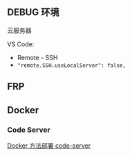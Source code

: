 ## DEBUG 环境

云服务器

VS Code:

- Remote - SSH
- `"remote.SSH.useLocalServer": false,`

## FRP

## Docker

### Code Server

[Docker 方法部署 code-server](https://wiki-power.com/Docker%E6%96%B9%E5%BC%8F%E8%BF%90%E8%A1%8Ccode-server)
